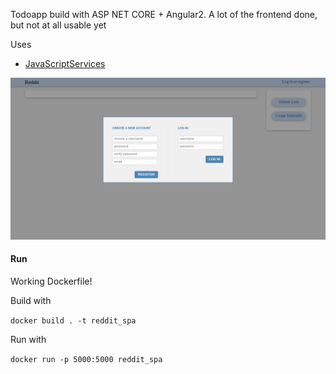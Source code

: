 Todoapp build with ASP NET CORE + Angular2. A lot of the frontend done, but not at all usable yet

Uses

* [JavaScriptServices](https://github.com/aspnet/JavaScriptServices)

![alt text](image.png)


#### Run

Working Dockerfile!

Build with

`docker build . -t reddit_spa`

Run with

`docker run -p 5000:5000 reddit_spa`